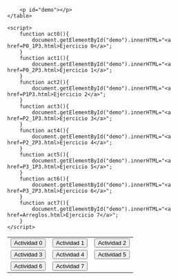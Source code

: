 <html lang="en">
<head>
    <meta charset="UTF-8">
    <meta name="viewport" content="width=device-width, initial-scale=1.0">
    <title>Menu practicas js</title>
</head>
<body>
    <table>
        <tr>
            <td><button onclick="act0()">Actividad 0 </button></td>
            <td><button onclick="act1()">Actividad 1</button></td>
            <td><button onclick="act2()">Actividad 2</button></td>
        </tr>
        <tr>
            <td><button onclick="act3()">Actividad 3</button></td>
            <td><button onclick="act4()">Actividad 4</button></td>
            <td><button onclick="act5()">Actividad 5</button></td>
        </tr>
        <tr>
            <td><button onclick="act6()">Actividad 6</button></td>
            <td><button onclick="act7()">Actividad 7</button></td>
        </tr>

        <p id="demo"></p>
    </table>
   
    <script>
        function act0(){
            document.getElementById("demo").innerHTML="<a href=P0_1P3.html>Ejercicio 0</a>";
        }
        function act1(){
            document.getElementById("demo").innerHTML="<a href=P0_2P3.html>Ejercicio 1</a>";
        }
        function act2(){
            document.getElementById("demo").innerHTML="<a href=P1P3.html>Ejercicio 2</a>";
        }
        function act3(){
            document.getElementById("demo").innerHTML="<a href=P2_1P3.html>Ejercicio 3</a>";
        }
        function act4(){
            document.getElementById("demo").innerHTML="<a href=P2_2P3.html>Ejercicio 4</a>";
        }
        function act5(){
            document.getElementById("demo").innerHTML="<a href=P3_1P3.html>Ejercicio 5</a>";
        }
        function act6(){
            document.getElementById("demo").innerHTML="<a href=P3_2P3.html>Ejercicio 6</a>";
        }
        function act7(){
            document.getElementById("demo").innerHTML="<a href=Arreglos.html>Ejercicio 7</a>";
        }
    </script>
</body>
</html>
